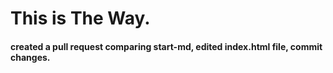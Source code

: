 # This is The Way.



























#### created a pull request comparing start-md, edited index.html file, commit changes.
